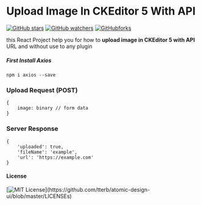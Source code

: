 # Upload Image In CKEditor 5 With API
[![GitHub stars](https://img.shields.io/github/stars/badges/shields.svg?style=social&label=Stars&style=plastic)]() [![GitHub watchers](https://img.shields.io/github/watchers/badges/shields.svg?style=social&label=Watch&style=plastic)]() [![GitHubforks](https://img.shields.io/github/forks/badges/shields.svg?style=social&label=Fork&style=plastic)]()


this React Project help you for how to **upload image in CKEditor 5 with API** URL and without use to any plugin


##### First Install Axios
` npm i axios --save `

### Upload Request (POST)
```
{
    image: binary // form data
}
```

### Server Response
```
{
    'uploaded': true,
    'fileName': 'example',
    'url': 'https://example.com'
}
```


#### License
[![MIT License](https://img.shields.io/apm/l/atomic-design-ui.svg?)](https://github.com/tterb/atomic-design-ui/blob/master/LICENSEs)